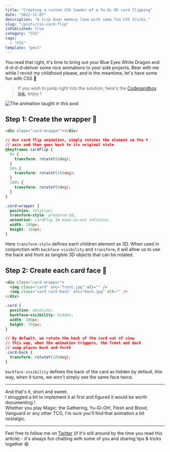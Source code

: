 ```yaml
---
title: "Creating a custom CSS loader of a Yu-Gi-Oh card flipping"
date: "2022-12-07"
description: "A trip down memory lane with some fun CSS tricks."
slug: "/posts/css-card-flip"
isPublished: true
category: "CSS"
tags:
  - "CSS"
template: "post"
---
```


You read that right, it's time to bring out your Blue Eyes White Dragon and d-d-d-d-deliver some nice animations to your side projects. Bear with me while I revisit my childhood please, and in the meantime, let's have some fun with CSS 🥰

> If you wish to jump right into the solution, here's the [Codesandbox link](https://codesandbox.io/s/hopeful-worker-icrcnh?file=/index.html), enjoy !

![The animation taught in this post](https://dev-to-uploads.s3.amazonaws.com/uploads/articles/nusrv418m4kafficsvjj.gif)

## Step 1: Create the wrapper 🎁

```html
<div class="card-wrapper"></div>
```

```css
// Our card flip animation, simply rotates the element on the Y
// axis and then goes back to its original state
@keyframes cardFlip {
  0% {
    transform: rotateY(0deg);
  }
  50% {
    transform: rotateY(180deg);
  }
  100% {
    transform: rotateY(0deg);
  }
}

.card-wrapper {
  position: relative;
  transform-style: preserve-3d;
  animation: cardFlip 3s ease-in-out infinite;
  width: 100px;
  height: 150px;
}
```

Here `transform-style` defines each children element as 3D. When used in conjunction with `backface-visibility` and `transform`, it will allow us to use the back and front as tangible 3D objects that can be rotated.

## Step 2: Create each card face 🎴

```html
<div class="card-wrapper">
  <img class="card" src="front.jpg" alt="" />
  <img class="card card-back" src="back.jpg" alt="" />
</div>
```

```css
.card {
  position: absolute;
  backface-visibility: hidden;
  width: 100px;
  height: 150px;
}

// By default, we rotate the back of the card out of view
// This way, when the animation triggers, the front and back
// swap places back and forth
.card-back {
  transform: rotateY(180deg);
}
```

`backface-visibility` defines the back of the card as hidden by default, this way, when it turns, we won't simply see the same face twice.

---

And that's it, short and sweet.  
I struggled a bit to implement it at first and figured it would be worth documenting !  
Whether you play Magic: the Gathering, Yu-Gi-Oh!, Flesh and Blood, Vanguard or any other TCG, I'm sure you'll find that animation a bit nostalgic.

---

Feel free to follow me on [Twitter](https://twitter.com/christo_kade) (if it's still around by the time you read this article) - it's always fun chatting with some of you and sharing tips & tricks together 😄
